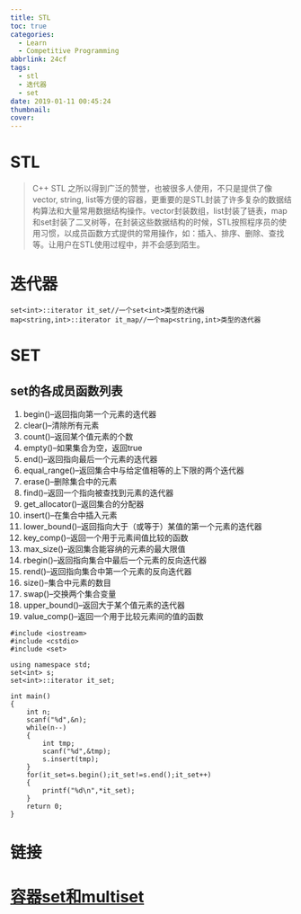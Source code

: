```yaml
---
title: STL
toc: true
categories:
  - Learn
  - Competitive Programming
abbrlink: 24cf
tags:
  - stl
  - 迭代器
  - set
date: 2019-01-11 00:45:24
thumbnail:
cover:
---
```


# STL

> C++ STL 之所以得到广泛的赞誉，也被很多人使用，不只是提供了像vector, string, list等方便的容器，更重要的是STL封装了许多复杂的数据结构算法和大量常用数据结构操作。vector封装数组，list封装了链表，map和set封装了二叉树等，在封装这些数据结构的时候，STL按照程序员的使用习惯，以成员函数方式提供的常用操作，如：插入、排序、删除、查找等。让用户在STL使用过程中，并不会感到陌生。

# 迭代器

```
set<int>::iterator it_set//一个set<int>类型的迭代器
map<string,int>::iterator it_map//一个map<string,int>类型的迭代器
```



# SET

## set的各成员函数列表

1. begin()–返回指向第一个元素的迭代器
2. clear()–清除所有元素
3. count()–返回某个值元素的个数
4. empty()–如果集合为空，返回true
5. end()–返回指向最后一个元素的迭代器
6. equal_range()–返回集合中与给定值相等的上下限的两个迭代器
7. erase()–删除集合中的元素
8. find()–返回一个指向被查找到元素的迭代器
9. get_allocator()–返回集合的分配器
10. insert()–在集合中插入元素
11. lower_bound()–返回指向大于（或等于）某值的第一个元素的迭代器
12. key_comp()–返回一个用于元素间值比较的函数
13. max_size()–返回集合能容纳的元素的最大限值
14. rbegin()–返回指向集合中最后一个元素的反向迭代器
15. rend()–返回指向集合中第一个元素的反向迭代器
16. size()–集合中元素的数目
17. swap()–交换两个集合变量
18. upper_bound()–返回大于某个值元素的迭代器
19. value_comp()–返回一个用于比较元素间的值的函数

```
#include <iostream>
#include <cstdio>
#include <set>

using namespace std;
set<int> s;
set<int>::iterator it_set;

int main()
{
	int n;
	scanf("%d",&n);
	while(n--)
	{
		int tmp;
		scanf("%d",&tmp);
		s.insert(tmp);
	}
	for(it_set=s.begin();it_set!=s.end();it_set++)
	{
		printf("%d\n",*it_set);
	}
	return 0;
}
```

# 链接

# [容器set和multiset](https://blog.csdn.net/xiajun07061225/article/details/7459206)